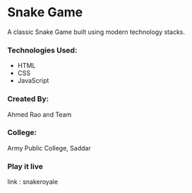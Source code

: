 # Snake Game

A classic Snake Game built using modern technology stacks.  

### Technologies Used:  
- HTML  
- CSS  
- JavaScript  

### Created By:  
Ahmed Rao and Team  

### College:  
Army Public College, Saddar  

### Play it live
link : snakeroyale
